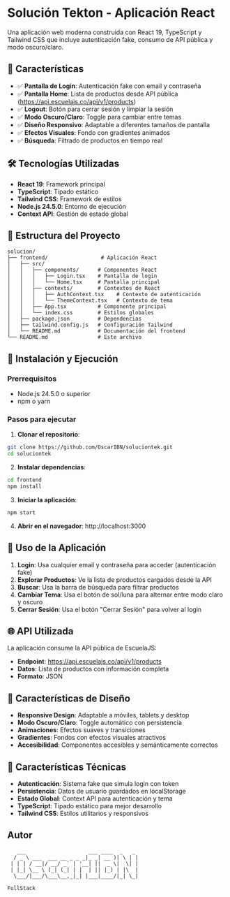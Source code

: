 # Solución Tekton - Aplicación React

Una aplicación web moderna construida con React 19, TypeScript y Tailwind CSS que incluye autenticación fake, consumo de API pública y modo oscuro/claro.

## 🚀 Características

- ✅ **Pantalla de Login**: Autenticación fake con email y contraseña
- ✅ **Pantalla Home**: Lista de productos desde API pública (https://api.escuelajs.co/api/v1/products)
- ✅ **Logout**: Botón para cerrar sesión y limpiar la sesión
- ✅ **Modo Oscuro/Claro**: Toggle para cambiar entre temas
- ✅ **Diseño Responsivo**: Adaptable a diferentes tamaños de pantalla
- ✅ **Efectos Visuales**: Fondo con gradientes animados
- ✅ **Búsqueda**: Filtrado de productos en tiempo real

## 🛠 Tecnologías Utilizadas

- **React 19**: Framework principal
- **TypeScript**: Tipado estático
- **Tailwind CSS**: Framework de estilos
- **Node.js 24.5.0**: Entorno de ejecución
- **Context API**: Gestión de estado global

## 📁 Estructura del Proyecto

```
solucion/
├── frontend/                 # Aplicación React
│   ├── src/
│   │   ├── components/      # Componentes React
│   │   │   ├── Login.tsx    # Pantalla de login
│   │   │   └── Home.tsx     # Pantalla principal
│   │   ├── contexts/        # Contextos de React
│   │   │   ├── AuthContext.tsx    # Contexto de autenticación
│   │   │   └── ThemeContext.tsx   # Contexto de tema
│   │   ├── App.tsx          # Componente principal
│   │   └── index.css        # Estilos globales
│   ├── package.json         # Dependencias
│   ├── tailwind.config.js   # Configuración Tailwind
│   └── README.md            # Documentación del frontend
└── README.md                # Este archivo
```

## 🚀 Instalación y Ejecución

### Prerrequisitos
- Node.js 24.5.0 o superior
- npm o yarn

### Pasos para ejecutar

1. **Clonar el repositorio**:
```bash
git clone https://github.com/OscarIBN/soluciontek.git
cd soluciontek
```

2. **Instalar dependencias**:
```bash
cd frontend
npm install
```

3. **Iniciar la aplicación**:
```bash
npm start
```

4. **Abrir en el navegador**: http://localhost:3000

## 📱 Uso de la Aplicación

1. **Login**: Usa cualquier email y contraseña para acceder (autenticación fake)
2. **Explorar Productos**: Ve la lista de productos cargados desde la API
3. **Buscar**: Usa la barra de búsqueda para filtrar productos
4. **Cambiar Tema**: Usa el botón de sol/luna para alternar entre modo claro y oscuro
5. **Cerrar Sesión**: Usa el botón "Cerrar Sesión" para volver al login

## 🌐 API Utilizada

La aplicación consume la API pública de EscuelaJS:
- **Endpoint**: https://api.escuelajs.co/api/v1/products
- **Datos**: Lista de productos con información completa
- **Formato**: JSON

## 🎨 Características de Diseño

- **Responsive Design**: Adaptable a móviles, tablets y desktop
- **Modo Oscuro/Claro**: Toggle automático con persistencia
- **Animaciones**: Efectos suaves y transiciones
- **Gradientes**: Fondos con efectos visuales atractivos
- **Accesibilidad**: Componentes accesibles y semánticamente correctos

## 🔧 Características Técnicas

- **Autenticación**: Sistema fake que simula login con token
- **Persistencia**: Datos de usuario guardados en localStorage
- **Estado Global**: Context API para autenticación y tema
- **TypeScript**: Tipado estático para mejor desarrollo
- **Tailwind CSS**: Estilos utilitarios y responsivos

## Autor

```
   ___                    ___ ____  _   _ 
  / _ \ ___  ___ __ _ _ _|_ _| __ )| \ | |
 | | | / __|/ __/ _` | '__| ||  _ \|  \| |
 | |_| \__ \ (_| (_| | |  | || |_) | |\  |
  \___/|___/\___\__,_|_| |___|____/|_| \_|
                                          
FullStack
```